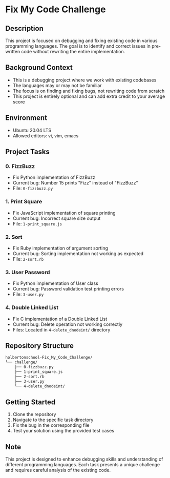 # Fix My Code Challenge

## Description

This project is focused on debugging and fixing existing code in various programming languages. The goal is to identify and correct issues in pre-written code without rewriting the entire implementation.

## Background Context

- This is a debugging project where we work with existing codebases
- The languages may or may not be familiar
- The focus is on finding and fixing bugs, not rewriting code from scratch
- This project is entirely optional and can add extra credit to your average score

## Environment

- Ubuntu 20.04 LTS
- Allowed editors: vi, vim, emacs

## Project Tasks

### 0. FizzBuzz

- Fix Python implementation of FizzBuzz
- Current bug: Number 15 prints "Fizz" instead of "FizzBuzz"
- File: `0-fizzbuzz.py`

### 1. Print Square

- Fix JavaScript implementation of square printing
- Current bug: Incorrect square size output
- File: `1-print_square.js`

### 2. Sort

- Fix Ruby implementation of argument sorting
- Current bug: Sorting implementation not working as expected
- File: `2-sort.rb`

### 3. User Password

- Fix Python implementation of User class
- Current bug: Password validation test printing errors
- File: `3-user.py`

### 4. Double Linked List

- Fix C implementation of a Double Linked List
- Current bug: Delete operation not working correctly
- Files: Located in `4-delete_dnodeint/` directory

## Repository Structure

```bash
holbertonschool-Fix_My_Code_Challenge/
└── challenge/
    ├── 0-fizzbuzz.py
    ├── 1-print_square.js
    ├── 2-sort.rb
    ├── 3-user.py
    └── 4-delete_dnodeint/
```

## Getting Started

1. Clone the repository
2. Navigate to the specific task directory
3. Fix the bug in the corresponding file
4. Test your solution using the provided test cases

## Note

This project is designed to enhance debugging skills and understanding of different programming languages. Each task presents a unique challenge and requires careful analysis of the existing code.
